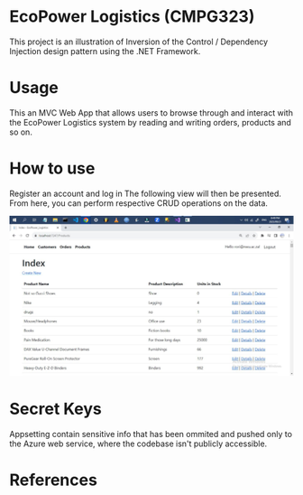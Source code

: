 # EcoPower Logistics (CMPG323)
This project is an illustration of Inversion of the Control / Dependency Injection design pattern using the .NET Framework.

# Usage
This an MVC Web App that allows users to browse through and interact with the EcoPower Logistics system by reading and writing orders, products and so on.

# How to use
Register an account and log in
The following view will then be presented.
From here, you can perform respective CRUD operations on the data.

<img width="780px" src="Capture.JPG" alt="screenshot" />

# Secret Keys
Appsetting contain sensitive info that has been ommited and pushed only to the Azure web service, where the codebase isn't publicly accessible.

# References
